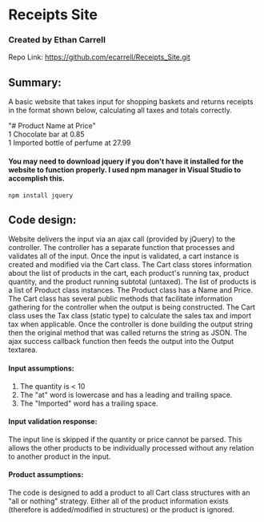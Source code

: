 # Receipts Site

### Created by Ethan Carrell

Repo Link: https://github.com/ecarrell/Receipts_Site.git

## Summary:
A basic website that takes input for shopping baskets and returns receipts in the format shown below, calculating
all taxes and totals correctly.

"# Product Name at Price"  
1 Chocolate bar at 0.85  
1 Imported bottle of perfume at 27.99  

#### You may need to download jquery if you don't have it installed for the website to function properly. I used npm manager in Visual Studio to accomplish this.  
```
npm install jquery
```


## Code design:
Website delivers the input via an ajax call (provided by jQuery) to the controller. The controller has a separate 
function that processes and validates all of the input. Once the input is validated, a cart instance is created 
and modified via the Cart class. The Cart class stores information about the list of products in the cart, 
each product's running tax, product quantity, and the product running subtotal (untaxed). The list of products 
is a list of Product class instances. The Product class has a Name and Price. The Cart class has several public 
methods that facilitate information gathering for the controller when the output is being constructed. The Cart 
class uses the Tax class (static type) to calculate the sales tax and import tax when applicable. Once the 
controller is done building the output string then the original method that was called returns the string as 
JSON. The ajax success callback function then feeds the output into the Output textarea.

#### Input assumptions:
1. The quantity is < 10
2. The "at" word is lowercase and has a leading and trailing space.
3. The "Imported" word has a trailing space.

#### Input validation response:
The input line is skipped if the quantity or price cannot be parsed. This allows the other products to be
individually processed without any relation to another product in the input.

#### Product assumptions:
The code is designed to add a product to all Cart class structures with an "all or nothing" strategy. Either
all of the product information exists (therefore is added/modified in structures) or the product is ignored.

